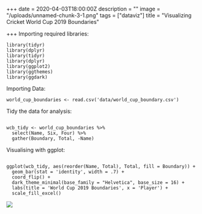 +++
date = 2020-04-03T18:00:00Z
description = ""
image = "/uploads/unnamed-chunk-3-1.png"
tags = ["dataviz"]
title = "Visualizing Cricket World Cup 2019 Boundaries"

+++
Importing required libraries:

```{r, warning = FALSE, message = FALSE}
library(tidyr)
library(dplyr)
library(tidyr)
library(dplyr)
library(ggplot2)
library(ggthemes)
library(ggdark)
```

Importing Data:

```{r cu, echo=TRUE, message=FALSE, warning=FALSE}
world_cup_boundaries <- read.csv('data/world_cup_boundary.csv')
```

Tidy the data for analysis:

```{r message=FALSE, warning=FALSE, include=TRUE}

wcb_tidy <- world_cup_boundaries %>% 
  select(Name, Six, Four) %>% 
  gather(Boundary, Total, -Name)
```

Visualising with ggplot:

```{r, warning = FALSE, message = FALSE}

ggplot(wcb_tidy, aes(reorder(Name, Total), Total, fill = Boundary)) +
  geom_bar(stat = 'identity', width = .7) +
  coord_flip() +
  dark_theme_minimal(base_family = "Helvetica", base_size = 16) +
  labs(title = 'World Cup 2019 Boundaries', x = 'Player') +
  scale_fill_excel()
```

![](/uploads/unnamed-chunk-3-1.png)